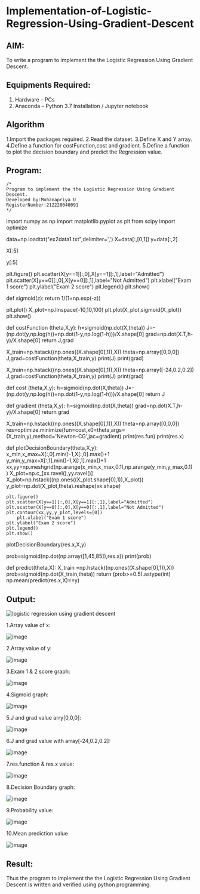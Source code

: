 # Implementation-of-Logistic-Regression-Using-Gradient-Descent

## AIM:
To write a program to implement the the Logistic Regression Using Gradient Descent.

## Equipments Required:
1. Hardware – PCs
2. Anaconda – Python 3.7 Installation / Jupyter notebook

## Algorithm
1.Import the packages required.
2.Read the dataset.
3.Define X and Y array.
4.Define a function for costFunction,cost and gradient.
5.Define a function to plot the decision boundary and predict the Regression value.

## Program:
```
/*
Program to implement the the Logistic Regression Using Gradient Descent.
Developed by:Mohanapriya U 
RegisterNumber:212220040091 
*/
```
import numpy as np
import matplotlib.pyplot as plt
from scipy import optimize

data=np.loadtxt("ex2data1.txt",delimiter=',')
X=data[:,[0,1]]
y=data[:,2]

X[:5]

y[:5]

plt.figure()
plt.scatter(X[y==1][:,0],X[y==1][:,1],label="Admitted")
plt.scatter(X[y==0][:,0],X[y==0][:,1],label="Not Admitted")
plt.xlabel("Exam 1 score")
plt.ylabel("Exam 2 score")
plt.legend()
plt.show()

def sigmoid(z):
    return 1/(1+np.exp(-z))

plt.plot()
X_plot=np.linspace(-10,10,100)
plt.plot(X_plot,sigmoid(X_plot))
plt.show()

def costFunction (theta,X,y):
    h=sigmoid(np.dot(X,theta))
    J=-(np.dot(y,np.log(h))+np.dot(1-y,np.log(1-h)))/X.shape[0]
    grad=np.dot(X.T,h-y)/X.shape[0]
    return J,grad

X_train=np.hstack((np.ones((X.shape[0],1)),X))
theta=np.array([0,0,0])
J,grad=costFunction(theta,X_train,y)
print(J)
print(grad)

X_train=np.hstack((np.ones((X.shape[0],1)),X))
theta=np.array([-24,0.2,0.2])
J,grad=costFunction(theta,X_train,y)
print(J)
print(grad)

def cost (theta,X,y):
    h=sigmoid(np.dot(X,theta))
    J=-(np.dot(y,np.log(h))+np.dot(1-y,np.log(1-h)))/X.shape[0]
    return J

def gradient (theta,X,y):
    h=sigmoid(np.dot(X,theta))
    grad=np.dot(X.T,h-y)/X.shape[0]
    return grad

X_train=np.hstack((np.ones((X.shape[0],1)),X))
theta=np.array([0,0,0])
res=optimize.minimize(fun=cost,x0=theta,args=(X_train,y),method='Newton-CG',jac=gradient)
print(res.fun)
print(res.x)

def plotDecisionBoundary(theta,X,y):
    x_min,x_max=X[:,0].min()-1,X[:,0].max()+1
    y_min,y_max=X[:,1].min()-1,X[:,1].max()+1
    xx,yy=np.meshgrid(np.arange(x_min,x_max,0.1),np.arange(y_min,y_max,0.1))
    X_plot=np.c_[xx.ravel(),yy.ravel()]
    X_plot=np.hstack((np.ones((X_plot.shape[0],1)),X_plot))
    y_plot=np.dot(X_plot,theta).reshape(xx.shape)
    
    plt.figure()
    plt.scatter(X[y==1][:,0],X[y==1][:,1],label="Admitted")
    plt.scatter(X[y==0][:,0],X[y==0][:,1],label="Not Admitted")
    plt.contour(xx,yy,y_plot,levels=[0])
        plt.xlabel("Exam 1 score")
    plt.ylabel("Exam 2 score")
    plt.legend()
    plt.show()

plotDecisionBoundary(res.x,X,y)

prob=sigmoid(np.dot(np.array([1,45,85]),res.x))
print(prob)

def predict(theta,X):
    X_train =np.hstack((np.ones((X.shape[0],1)),X))
    prob=sigmoid(np.dot(X_train,theta))
    return (prob>=0.5).astype(int)
np.mean(predict(res.x,X)==y)




## Output:
![logistic regression using gradient descent](sam.png)

1.Array value of x:

![image](https://github.com/MohanapriyaU76/-Implementation-of-Logistic-Regression-Using-Gradient-Descent/assets/133958624/0e0f57fb-d043-4589-9a45-4edb3f9bcba7)

2.Array value of y:

![image](https://github.com/MohanapriyaU76/-Implementation-of-Logistic-Regression-Using-Gradient-Descent/assets/133958624/08ee5f41-c1ab-4e22-b7de-146283b4caa5)

3.Exam 1 & 2 score graph:

![image](https://github.com/MohanapriyaU76/-Implementation-of-Logistic-Regression-Using-Gradient-Descent/assets/133958624/0c4f300e-eb38-4879-ae51-d896fcf438f0)

4.Sigmoid graph:

![image](https://github.com/MohanapriyaU76/-Implementation-of-Logistic-Regression-Using-Gradient-Descent/assets/133958624/0ddca39b-e86e-4d08-b34f-98f2a7583eec)

5.J and grad value arry[0,0,0]:

![image](https://github.com/MohanapriyaU76/-Implementation-of-Logistic-Regression-Using-Gradient-Descent/assets/133958624/6033500f-640c-45f2-b769-9ba27b686bd0)

6.J and grad value with array[-24,0.2,0.2]:

![image](https://github.com/MohanapriyaU76/-Implementation-of-Logistic-Regression-Using-Gradient-Descent/assets/133958624/0d5945d0-b9dd-4cef-8d63-df4176a0e46b)

7.res.function & res.x value:

![image](https://github.com/MohanapriyaU76/-Implementation-of-Logistic-Regression-Using-Gradient-Descent/assets/133958624/e1699df5-1dbc-4f35-932d-d52dfedf597d)

8.Decision Boundary graph:

![image](https://github.com/MohanapriyaU76/-Implementation-of-Logistic-Regression-Using-Gradient-Descent/assets/133958624/43e516fb-343b-44eb-9794-a1d6d111962e)

9.Probability value:

![image](https://github.com/MohanapriyaU76/-Implementation-of-Logistic-Regression-Using-Gradient-Descent/assets/133958624/349da2a6-042b-4b94-9a6b-0479828922b5)

10.Mean prediction value

![image](https://github.com/MohanapriyaU76/-Implementation-of-Logistic-Regression-Using-Gradient-Descent/assets/133958624/743305d5-fc92-437e-bf0d-ffbbf3cec5a8)


## Result:
Thus the program to implement the the Logistic Regression Using Gradient Descent is written and verified using python programming.

